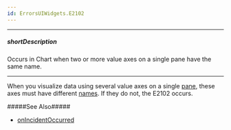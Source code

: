 ```yaml
---
id: ErrorsUIWidgets.E2102
---
```

---
##### shortDescription
Occurs in Chart when two or more value axes on a single pane have the same name.

---
When you visualize data using several value axes on a single [pane](/concepts/05%20UI%20Components/Chart/40%20Panes/00%20Overview.md '/Documentation/Guide/UI_Components/Chart/Panes/Overview/'), these axes must have different [names](/api-reference/10%20UI%20Components/dxChart/1%20Configuration/valueAxis/name.md '/Documentation/ApiReference/UI_Components/dxChart/Configuration/valueAxis/#name'). If they do not, the E2102 occurs.

#####See Also#####
- [onIncidentOccurred](/api-reference/10%20UI%20Components/dxChart/1%20Configuration/onIncidentOccurred.md '/Documentation/ApiReference/UI_Components/dxChart/Configuration/#onIncidentOccurred')